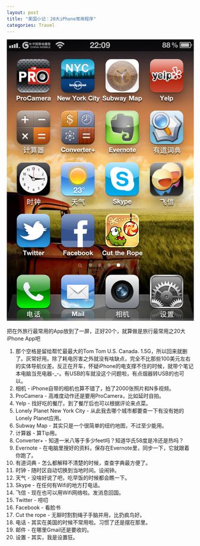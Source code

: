 ```yaml
---
layout: post
title: "美国小记：20大iPhone常用程序"
categories: Travel
---
```

![](/images/iphone_icons.png "iphone_icons")

把在外旅行最常用的App放到了一屏，正好20个，就算做是旅行最常用之20大iPhone App吧

1.  那个空格是留给帮忙最最大的Tom Tom U.S. Canada. 1.5G，所以回来就删了。灰常好用。除了耗电厉害之外就没有啥缺点，完全不比那些100美元左右的实体导航仪差。反正在开车，怀疑iPhone的电支撑不住的时候，就带个笔记本电脑当充电器-_-。有USB的车就没这个问题啦，有点烟器转USB的也可以。
2.  相机 - iPhone自带的相机也算不错了，拍了2000张照片和N多视频。
3.  ProCamera - 高难度动作还是要用ProCamera，比如延时自拍。
4.  Yelp - 找好吃的餐厅。到了餐厅后也可以根据评论来点菜。
5.  Lonely Planet New York City - 从此我去哪个城市都要查一下有没有她的Lonely Planet应用。
6.  Subway Map - 其实只是一个很简单的纽约地图，不过至少能用。
7.  计算器 - 算Tip用。
8.  Converter+ - 知道一米八等于多少feet吗？知道华氏58度是冷还是热吗？
9.  Evernote - 在电脑里搜好的资料，保存在Evernote里，同步一下，它就跟着你跑了。
10.  有道词典 - 怎么都解释不清楚的时候，查查字典最方便了。
11.  时钟 - 随时区自动切换到当地时间。设闹钟。
12.  天气 - 没啥好说了吧，吃早饭的时候都会瞧一下。
13.  Skype - 在任何有Wifi的地方打电话。
14.  飞信 - 现在也可以用Wifi网络啦。发消息回国。
15.  Twitter - 唠叨
16.  Facebook - 看脸书
17.  Cut the rope - 无聊时割割绳子手脑并用，比扔疯鸟好。
18.  电话 - 其实在美国的时候不常用啦。习惯了还是摆在那里。
19.  邮件 - 在哪里Gmail还是要收的。
20.  设置 - 其实，我是设置狂。
